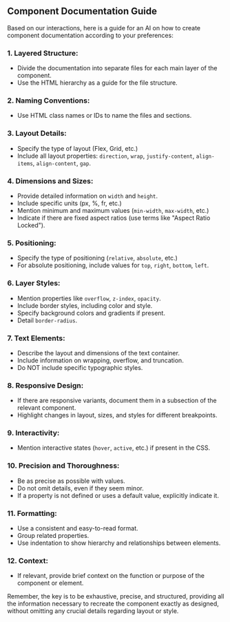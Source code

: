 ## Component Documentation Guide

Based on our interactions, here is a guide for an AI on how to create component documentation according to your preferences:

### 1. Layered Structure:
- Divide the documentation into separate files for each main layer of the component.
- Use the HTML hierarchy as a guide for the file structure.

### 2. Naming Conventions:
- Use HTML class names or IDs to name the files and sections.

### 3. Layout Details:
- Specify the type of layout (Flex, Grid, etc.)
- Include all layout properties: `direction`, `wrap`, `justify-content`, `align-items`, `align-content`, `gap`.

### 4. Dimensions and Sizes:
- Provide detailed information on `width` and `height`.
- Include specific units (px, %, fr, etc.)
- Mention minimum and maximum values (`min-width`, `max-width`, etc.)
- Indicate if there are fixed aspect ratios (use terms like "Aspect Ratio Locked").

### 5. Positioning:
- Specify the type of positioning (`relative`, `absolute`, etc.)
- For absolute positioning, include values for `top`, `right`, `bottom`, `left`.

### 6. Layer Styles:
- Mention properties like `overflow`, `z-index`, `opacity`.
- Include border styles, including color and style.
- Specify background colors and gradients if present.
- Detail `border-radius`.

### 7. Text Elements:
- Describe the layout and dimensions of the text container.
- Include information on wrapping, overflow, and truncation.
- Do NOT include specific typographic styles.

### 8. Responsive Design:
- If there are responsive variants, document them in a subsection of the relevant component.
- Highlight changes in layout, sizes, and styles for different breakpoints.

### 9. Interactivity:
- Mention interactive states (`hover`, `active`, etc.) if present in the CSS.

### 10. Precision and Thoroughness:
- Be as precise as possible with values.
- Do not omit details, even if they seem minor.
- If a property is not defined or uses a default value, explicitly indicate it.

### 11. Formatting:
- Use a consistent and easy-to-read format.
- Group related properties.
- Use indentation to show hierarchy and relationships between elements.

### 12. Context:
- If relevant, provide brief context on the function or purpose of the component or element.

Remember, the key is to be exhaustive, precise, and structured, providing all the information necessary to recreate the component exactly as designed, without omitting any crucial details regarding layout or style.
